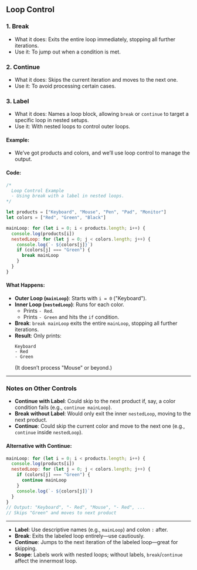 ## Loop Control

### 1. Break
- What it does: Exits the entire loop immediately, stopping all further iterations.
- Use it: To jump out when a condition is met.

### 2. Continue
- What it does: Skips the current iteration and moves to the next one.
- Use it: To avoid processing certain cases.

### 3. Label
- What it does: Names a loop block, allowing `break` or `continue` to target a specific loop in nested setups.
- Use it: With nested loops to control outer loops.

#### Example:
- We’ve got products and colors, and we’ll use loop control to manage the output.

#### Code:
```javascript
/*
  Loop Control Example
  - Using break with a label in nested loops.
*/

let products = ["Keyboard", "Mouse", "Pen", "Pad", "Monitor"]
let colors = ["Red", "Green", "Black"]

mainLoop: for (let i = 0; i < products.length; i++) {
  console.log(products[i])
  nestedLoop: for (let j = 0; j < colors.length; j++) {
    console.log(`- ${colors[j]}`)
    if (colors[j] === "Green") {
      break mainLoop
    }
  }
}
```

#### What Happens:
- **Outer Loop (`mainLoop`)**: Starts with `i = 0` ("Keyboard").
- **Inner Loop (`nestedLoop`)**: Runs for each color.
  - Prints `- Red`.
  - Prints `- Green` and hits the `if` condition.
- **Break**: `break mainLoop` exits the entire `mainLoop`, stopping all further iterations.
- **Result**: Only prints:
  ```
  Keyboard
  - Red
  - Green
  ```
  (It doesn’t process "Mouse" or beyond.)

---

### Notes on Other Controls
- **Continue with Label**: Could skip to the next product if, say, a color condition fails (e.g., `continue mainLoop`).
- **Break without Label**: Would only exit the inner `nestedLoop`, moving to the next product.
- **Continue**: Could skip the current color and move to the next one (e.g., `continue` inside `nestedLoop`).

#### Alternative with Continue:
```javascript
mainLoop: for (let i = 0; i < products.length; i++) {
  console.log(products[i])
  nestedLoop: for (let j = 0; j < colors.length; j++) {
    if (colors[j] === "Green") {
      continue mainLoop
    }
    console.log(`- ${colors[j]}`)
  }
}
// Output: "Keyboard", "- Red", "Mouse", "- Red", ...
// Skips "Green" and moves to next product
```

---


- **Label**: Use descriptive names (e.g., `mainLoop`) and colon `:` after.
- **Break**: Exits the labeled loop entirely—use cautiously.
- **Continue**: Jumps to the next iteration of the labeled loop—great for skipping.
- **Scope**: Labels work with nested loops; without labels, `break`/`continue` affect the innermost loop.
